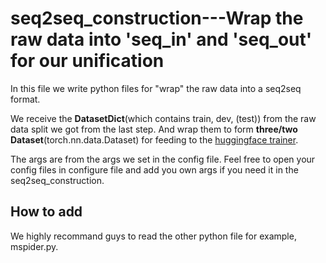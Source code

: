 # seq2seq_construction---Wrap the raw data into 'seq_in' and 'seq_out' for our unification 
In this file we write python files for "wrap" the raw data into a seq2seq format.

We receive the **DatasetDict**(which contains train, dev, (test)) from the raw data split we got from the last step.
And wrap them to form **three/two Dataset**(torch.nn.data.Dataset) for feeding to the [huggingface trainer](https://huggingface.co/transformers/main_classes/trainer.html).

The args are from the args we set in the config file. Feel free to open your config files 
in configure file and add you own args if you need it in the seq2seq_construction.
 
## How to add
We highly recommand guys to read the other python file for example, mspider.py.


